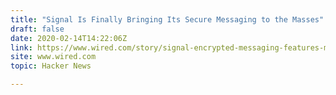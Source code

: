 ```yaml
---
title: "Signal Is Finally Bringing Its Secure Messaging to the Masses"
draft: false
date: 2020-02-14T14:22:06Z
link: https://www.wired.com/story/signal-encrypted-messaging-features-mainstream/?utm_medium=RSS&utm_source=hune
site: www.wired.com
topic: Hacker News  

---
```

